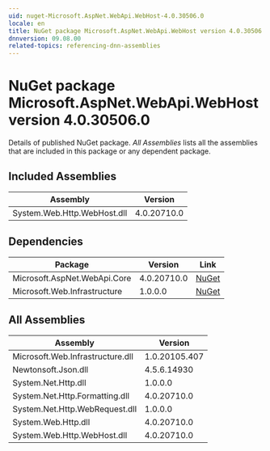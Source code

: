```yaml
---
uid: nuget-Microsoft.AspNet.WebApi.WebHost-4.0.30506.0
locale: en
title: NuGet package Microsoft.AspNet.WebApi.WebHost version 4.0.30506.0
dnnversion: 09.08.00
related-topics: referencing-dnn-assemblies
---
```


# NuGet package Microsoft.AspNet.WebApi.WebHost version 4.0.30506.0
Details of published NuGet package.
*All Assemblies* lists all the assemblies that are included in this package or any dependent package.

## Included Assemblies

|Assembly|Version|
|---|---|
|System.Web.Http.WebHost.dll|4.0.20710.0|

## Dependencies

|Package|Version|Link|
|---|---|---|
|Microsoft.AspNet.WebApi.Core|4.0.20710.0|[NuGet](https://www.nuget.org/packages/Microsoft.AspNet.WebApi.Core/4.0.20710.0)|
|Microsoft.Web.Infrastructure|1.0.0.0|[NuGet](https://www.nuget.org/packages/Microsoft.Web.Infrastructure/1.0.0.0)|

## All Assemblies

|Assembly|Version|
|---|---|
|Microsoft.Web.Infrastructure.dll|1.0.20105.407|
|Newtonsoft.Json.dll|4.5.6.14930|
|System.Net.Http.dll|1.0.0.0|
|System.Net.Http.Formatting.dll|4.0.20710.0|
|System.Net.Http.WebRequest.dll|1.0.0.0|
|System.Web.Http.dll|4.0.20710.0|
|System.Web.Http.WebHost.dll|4.0.20710.0|

